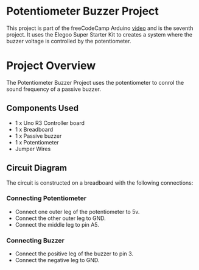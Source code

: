 # Potentiometer Buzzer Project
This project is part of the freeCodeCamp Arduino [video](https://www.youtube.com/watch?v=DPqiIzK97K0&list=TLPQMjIwNzIwMjRNuTvugJUuHg&index=13) and is the seventh project. It uses the Elegoo Super Starter Kit to creates a system where the buzzer voltage is controlled by the potentiometer.

# Project Overview
The Potentiometer Buzzer Project uses the potentiometer to conrol the sound frequency of a passive buzzer.

## Components Used
- 1 x Uno R3 Controller board
- 1 x Breadboard
- 1 x Passive buzzer
- 1 x Potentiometer
- Jumper Wires

## Circuit Diagram
The circuit is constructed on a breadboard with the following connections:

### Connecting Potentiometer
- Connect one outer leg of the potentiometer to 5v.
- Connect the other outer leg to GND.
- Connect the middle leg to pin A5.

### Connecting Buzzer
- Connect the positive leg of the buzzer to pin 3.
- Connect the negative leg to GND.